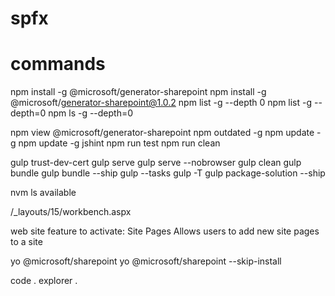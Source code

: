 # spfx


# commands


npm install -g @microsoft/generator-sharepoint
npm install -g @microsoft/generator-sharepoint@1.0.2
npm list -g --depth 0
npm list -g --depth=0
npm ls -g --depth=0

npm view @microsoft/generator-sharepoint
npm outdated -g
npm update -g
npm update -g jshint
npm run test
npm run clean

gulp trust-dev-cert
gulp serve
gulp serve --nobrowser
gulp clean
gulp bundle
gulp bundle --ship
gulp --tasks
gulp -T
gulp package-solution --ship

nvm ls available



/_layouts/15/workbench.aspx


web site feature to activate:
Site Pages
Allows users to add new site pages to a site

yo @microsoft/sharepoint
yo @microsoft/sharepoint --skip-install



code .
explorer .
